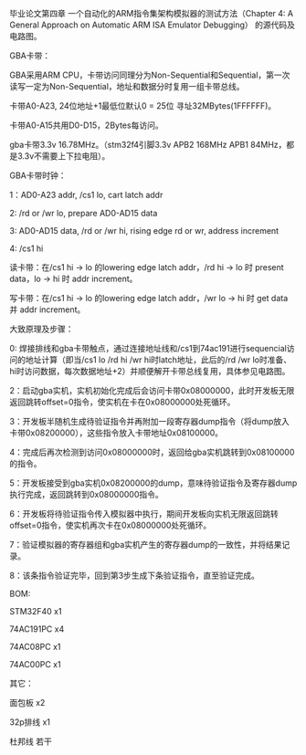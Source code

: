 毕业论文第四章 一个自动化的ARM指令集架构模拟器的测试方法（Chapter 4: A General Approach on Automatic ARM ISA Emulator Debugging） 的源代码及电路图。


GBA卡带：

GBA采用ARM CPU，卡带访问同理分为Non-Sequential和Sequential，第一次读写一定为Non-Sequential，地址和数据分时复用一组卡带总线。

卡带A0-A23, 24位地址+1最低位默认0 = 25位 寻址32MBytes(1FFFFFF)。

卡带A0-A15共用D0-D15，2Bytes每访问。

gba卡带3.3v 16.78MHz。（stm32f4引脚3.3v APB2 168MHz APB1 84MHz，都是3.3v不需要上下拉电阻）。


GBA卡带时钟：

1：AD0-A23 addr, /cs1 lo, cart latch addr

2: /rd or /wr lo, prepare AD0-AD15 data

3: AD0-AD15 data, /rd or /wr hi, rising edge rd or wr, address increment

4: /cs1 hi

读卡带：在/cs1 hi → lo 的lowering edge latch addr，/rd hi → lo 时 present data，lo → hi 时 addr increment。

写卡带：在/cs1 hi → lo 的lowering edge latch addr，/wr lo → hi 时 get data 并 addr increment。


大致原理及步骤：

0: 焊接排线和gba卡带触点，通过连接地址线和/cs1到74ac191进行sequencial访问的地址计算（即当/cs1 lo /rd hi /wr hi时latch地址，此后的/rd /wr lo时准备、hi时访问数据，每次数据地址+2）并顺便解开卡带总线复用，具体参见电路图。

2：启动gba实机，实机初始化完成后会访问卡带0x08000000，此时开发板无限返回跳转offset=0指令，使实机在卡在0x08000000处死循环。

3：开发板半随机生成待验证指令并再附加一段寄存器dump指令（将dump放入卡带0x08200000），这些指令放入卡带地址0x08100000。

4：完成后再次检测到访问0x08000000时，返回给gba实机跳转到0x08100000的指令。

5：开发板接受到gba实机0x08200000的dump，意味待验证指令及寄存器dump执行完成，返回跳转到0x08000000指令。

6：开发板将待验证指令传入模拟器中执行，期间开发板向实机无限返回跳转offset=0指令，使实机再次卡在0x08000000处死循环。

7：验证模拟器的寄存器组和gba实机产生的寄存器dump的一致性，并将结果记录。

8：该条指令验证完毕，回到第3步生成下条验证指令，直至验证完成。


BOM:

STM32F40  x1

74AC191PC x4

74AC08PC  x1

74AC00PC  x1


其它：

面包板    x2

32p排线   x1

杜邦线    若干